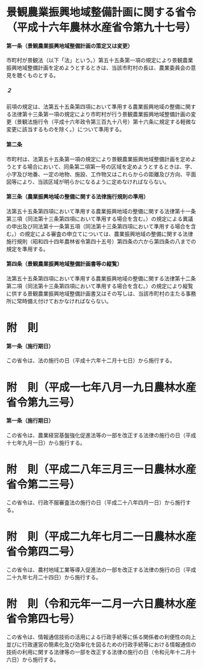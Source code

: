 # 景観農業振興地域整備計画に関する省令（平成十六年農林水産省令第九十七号）
#### 第一条（景観農業振興地域整備計画の策定又は変更）
市町村が景観法（以下「法」という。）第五十五条第一項の規定により景観農業振興地域整備計画を定めようとするときは、当該市町村の長は、農業委員会の意見を聴くものとする。
##### ２
前項の規定は、法第五十五条第四項において準用する農業振興地域の整備に関する法律第十三条第一項の規定により市町村が行う景観農業振興地域整備計画の変更（景観法施行令（平成十六年政令第三百九十八号）第十六条に規定する軽微な変更に該当するものを除く。）について準用する。
#### 第二条
市町村は、法第五十五条第一項の規定により景観農業振興地域整備計画を定めようとする場合において、同条第二項第一号の区域を定めようとするときは、字、小字及び地番、一定の地物、施設、工作物又はこれらからの距離及び方向、平面図等により、当該区域が明らかになるように定めなければならない。
#### 第三条（農業振興地域の整備に関する法律施行規則の準用）
法第五十五条第四項において準用する農業振興地域の整備に関する法律第十一条第三項（同法第十三条第四項において準用する場合を含む。）の規定による異議の申出及び同法第十一条第五項（同法第十三条第四項において準用する場合を含む。）の規定による審査の申立てについては、農業振興地域の整備に関する法律施行規則（昭和四十四年農林省令第四十五号）第四条の六から第四条の八までの規定を準用する。
#### 第四条（景観農業振興地域整備計画書等の縦覧）
法第五十五条第四項において準用する農業振興地域の整備に関する法律第十二条第二項（同法第十三条第四項において準用する場合を含む。）の規定により縦覧に供する景観農業振興地域整備計画書又はその写しは、当該市町村の主たる事務所に常時備え付けておかなければならない。
# 附　則
#### 第一条（施行期日）
この省令は、法の施行の日（平成十六年十二月十七日）から施行する。
# 附　則（平成一七年八月一九日農林水産省令第九三号）
#### 第一条（施行期日）
この省令は、農業経営基盤強化促進法等の一部を改正する法律の施行の日（平成十七年九月一日）から施行する。
# 附　則（平成二八年三月三一日農林水産省令第二三号）
この省令は、行政不服審査法の施行の日（平成二十八年四月一日）から施行する。
# 附　則（平成二九年七月二一日農林水産省令第四二号）
この省令は、農村地域工業等導入促進法の一部を改正する法律の施行の日（平成二十九年七月二十四日）から施行する。
# 附　則（令和元年一二月一六日農林水産省令第四七号）
この省令は、情報通信技術の活用による行政手続等に係る関係者の利便性の向上並びに行政運営の簡素化及び効率化を図るための行政手続等における情報通信の技術の利用に関する法律等の一部を改正する法律の施行の日（令和元年十二月十六日）から施行する。
